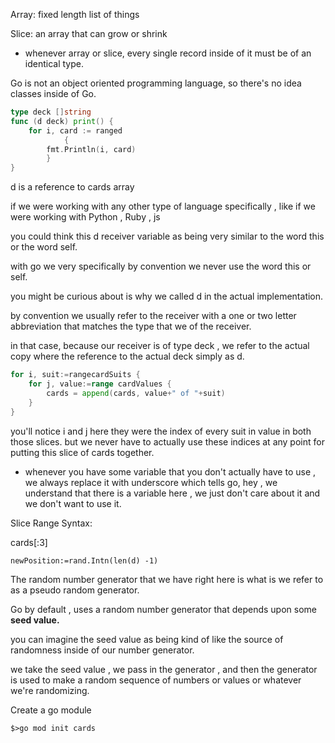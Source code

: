 Array: fixed length list of things

Slice: an array that can grow or shrink

* whenever  array or slice, every single record inside of it must be of an identical type.

Go is not an object oriented programming language, so there's no idea classes inside of Go.

```go
type deck []string
func (d deck) print() {  
	for i, card := ranged 
            {  
		fmt.Println(i, card)  
	    }
}
```

d is a reference to cards array

if we were working with any other type of language specifically , like if we were working with Python , Ruby , js

you could think this d receiver variable as being very similar to the word this or the word self.

with go we very specifically by convention we never use the word this or self.

you might be curious about is why we called d in the actual implementation.

by convention we usually refer to the receiver with a one or two letter abbreviation that matches the type that we of the receiver.

in that case, because our receiver is of type deck , we refer to the actual copy where the reference to the actual deck simply as d.

```go
for i, suit:=rangecardSuits {  
	for j, value:=range cardValues {  
		cards = append(cards, value+" of "+suit)  
	}  
}
```

you'll notice i and j here they were the index of every suit in value in both those slices. but we never have to actually use these indices at any point for putting this slice of cards together.

* whenever you have some variable that you don't actually have to use , we always replace it with underscore which tells go, hey , we understand that there is a variable here , we just don't care about it and we don't want to use it.

Slice Range Syntax:

cards[:3]

`newPosition:=rand.Intn(len(d) -1)`

The random number generator that we have right here is what is we refer to as a pseudo random generator.

Go by default , uses a random number generator that depends upon some **seed value.**

you can imagine the seed value as being kind of like the source of randomness inside of our number generator.

we take the seed value , we pass in the generator , and then the generator is used to make a random sequence of numbers or values or whatever we're randomizing.

Create a go module

`$>go mod init cards`
